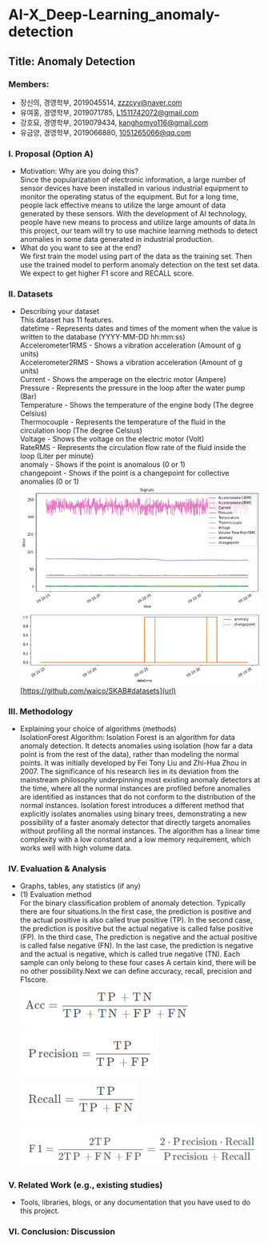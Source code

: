 # AI-X_Deep-Learning_anomaly-detection
## Title: Anomaly Detection
### Members: 
- 장신의, 경영학부, 2019045514, zzzcyy@naver.com
- 유여홍, 경영학부, 2019071785, L1511742072@gmail.com
- 강호묘, 경영학부, 2019079434, kanghomyo116@gmail.com
- 유금양, 경영학부, 2019066880, 1051265066@qq.com
### I. Proposal (Option A) 
- Motivation: Why are you doing this?   
Since the popularization of electronic information, a large number of sensor devices have been installed in various industrial equipment to monitor the operating status of the equipment. But for a long time, people lack effective means to utilize the large amount of data generated by these sensors. With the development of AI technology, people have new means to process and utilize large amounts of data.In this project, our team will try to use machine learning methods to detect anomalies in some data generated in industrial production.
- What do you want to see at the end?  
We first train the model using part of the data as the training set. Then use the trained model to perform anomaly detection on the test set data. We expect to get higher F1 score and RECALL score.

### II. Datasets 
- Describing your dataset  
This dataset has 11 features.  
datetime - Represents dates and times of the moment when the value is written to the database (YYYY-MM-DD hh:mm:ss)  
Accelerometer1RMS - Shows a vibration acceleration (Amount of g units)  
Accelerometer2RMS - Shows a vibration acceleration (Amount of g units)  
Current - Shows the amperage on the electric motor (Ampere)  
Pressure - Represents the pressure in the loop after the water pump (Bar)  
Temperature - Shows the temperature of the engine body (The degree Celsius)  
Thermocouple - Represents the temperature of the fluid in the circulation loop (The degree Celsius)  
Voltage - Shows the voltage on the electric motor (Volt)  
RateRMS - Represents the circulation flow rate of the fluid inside the loop (Liter per minute)  
anomaly - Shows if the point is anomalous (0 or 1)  
changepoint - Shows if the point is a changepoint for collective anomalies (0 or 1)  
![image](https://github.com/zzzcyy/AI-X_Deep-Learning_anomaly-detection/blob/main/img/data.png)  
![image](https://github.com/zzzcyy/AI-X_Deep-Learning_anomaly-detection/blob/main/img/anomaly_display.png)
[https://github.com/waico/SKAB#datasets](url)
### III. Methodology
- Explaining your choice of algorithms (methods)  
IsolationForest Algorithm: Isolation Forest is an algorithm for data anomaly detection. It detects anomalies using isolation (how far a data point is from the rest of the data), rather than modeling the normal points. It was initially developed by Fei Tony Liu and Zhi-Hua Zhou in 2007. The significance of his research lies in its deviation from the mainstream philosophy underpinning most existing anomaly detectors at the time, where all the normal instances are profiled before anomalies are identified as instances that do not conform to the distribution of the normal instances. Isolation forest introduces a different method that explicitly isolates anomalies using binary trees, demonstrating a new possibility of a faster anomaly detector that directly targets anomalies without profiling all the normal instances. The algorithm has a linear time complexity with a low constant and a low memory requirement, which works well with high volume data.

### IV. Evaluation & Analysis
- Graphs, tables, any statistics (if any)
- (1) Evaluation method  
For the binary classification problem of anomaly detection. Typically there are four situations.In the first case, the prediction is positive and the actual positive is also called true positive (TP). In the second case, the prediction is positive but the actual negative is called false positive (FP). In the third case, The prediction is negative and the actual positive is called false negative (FN). In the last case, the prediction is negative and the actual is negative, which is called true negative (TN). Each sample can only belong to these four cases A certain kind, there will be no other possibility.Next we can define accuracy, recall, precision and F1score.  
![image](https://github.com/zzzcyy/AI-X_Deep-Learning_anomaly-detection/blob/main/img/accuracy.PNG)  
![image](https://github.com/zzzcyy/AI-X_Deep-Learning_anomaly-detection/blob/main/img/precision.PNG)  
![image](https://github.com/zzzcyy/AI-X_Deep-Learning_anomaly-detection/blob/main/img/recall.PNG)  
![image](https://github.com/zzzcyy/AI-X_Deep-Learning_anomaly-detection/blob/main/img/f1.PNG)  

### V. Related Work (e.g., existing studies)
- Tools, libraries, blogs, or any documentation that you have used to do this project.
### VI. Conclusion: Discussion
